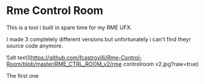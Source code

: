 # Rme Control Room

This is a tool i built in spare time for my RME UFX.

I made 3 completely different versions but unfortunately i can't find theyr source code anymore.

![alt text](https://github.com/fcastrovilli/Rme-Control-Room/blob/master/RME_CTRL_ROOM_v2/rme controlroom v2.jpg?raw=true)

The first one
